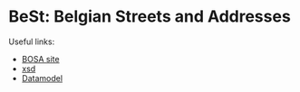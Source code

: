 # BeSt: Belgian Streets and Addresses

Useful links:
- [BOSA site](https://dtservices.bosa.be/nl/services/service-integrator-fsb/catalogue-service-integrator/bestservices-s332)
- [xsd](https://vocab.belgif.be/ns)
- [Datamodel](https://github.com/belgif/thematic/blob/master/BeSt/Address.bmp)

